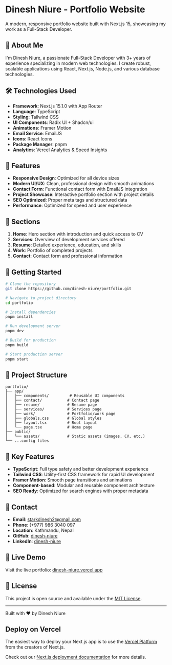 # Dinesh Niure - Portfolio Website

A modern, responsive portfolio website built with Next.js 15, showcasing my work as a Full-Stack Developer.

## 🚀 About Me

I'm Dinesh Niure, a passionate Full-Stack Developer with 3+ years of experience specializing in modern web technologies. I create robust, scalable applications using React, Next.js, Node.js, and various database technologies.

## 🛠️ Technologies Used

- **Framework**: Next.js 15.1.0 with App Router
- **Language**: TypeScript
- **Styling**: Tailwind CSS
- **UI Components**: Radix UI + Shadcn/ui
- **Animations**: Framer Motion
- **Email Service**: EmailJS
- **Icons**: React Icons
- **Package Manager**: pnpm
- **Analytics**: Vercel Analytics & Speed Insights

## 📱 Features

- **Responsive Design**: Optimized for all device sizes
- **Modern UI/UX**: Clean, professional design with smooth animations
- **Contact Form**: Functional contact form with EmailJS integration
- **Project Showcase**: Interactive portfolio section with project details
- **SEO Optimized**: Proper meta tags and structured data
- **Performance**: Optimized for speed and user experience

## 🎨 Sections

1. **Home**: Hero section with introduction and quick access to CV
2. **Services**: Overview of development services offered
3. **Resume**: Detailed experience, education, and skills
4. **Work**: Portfolio of completed projects
5. **Contact**: Contact form and professional information

## 🚀 Getting Started

```bash
# Clone the repository
git clone https://github.com/dinesh-niure/portfolio.git

# Navigate to project directory
cd portfolio

# Install dependencies
pnpm install

# Run development server
pnpm dev

# Build for production
pnpm build

# Start production server
pnpm start
```

## 📂 Project Structure

```
portfolio/
├── app/
│   ├── components/         # Reusable UI components
│   ├── contact/           # Contact page
│   ├── resume/            # Resume page
│   ├── services/          # Services page
│   ├── work/              # Portfolio/work page
│   ├── globals.css        # Global styles
│   ├── layout.tsx         # Root layout
│   └── page.tsx           # Home page
├── public/
│   └── assets/            # Static assets (images, CV, etc.)
└── ...config files
```

## 🌟 Key Features

- **TypeScript**: Full type safety and better development experience
- **Tailwind CSS**: Utility-first CSS framework for rapid UI development
- **Framer Motion**: Smooth page transitions and animations
- **Component-based**: Modular and reusable component architecture
- **SEO Ready**: Optimized for search engines with proper metadata

## 📧 Contact

- **Email**: starkdinesh2@gmail.com
- **Phone**: (+977) 986 3040 097
- **Location**: Kathmandu, Nepal
- **GitHub**: [dinesh-niure](https://github.com/dinesh-niure)
- **LinkedIn**: [dinesh-niure](https://linkedin.com/in/dinesh-niure)

## 🔗 Live Demo

Visit the live portfolio: [dinesh-niure.vercel.app](https://dinesh-niure.vercel.app)

## 📄 License

This project is open source and available under the [MIT License](LICENSE).

---

Built with ❤️ by Dinesh Niure

## Deploy on Vercel

The easiest way to deploy your Next.js app is to use the [Vercel Platform](https://vercel.com/new?utm_medium=default-template&filter=next.js&utm_source=create-next-app&utm_campaign=create-next-app-readme) from the creators of Next.js.

Check out our [Next.js deployment documentation](https://nextjs.org/docs/app/building-your-application/deploying) for more details.
